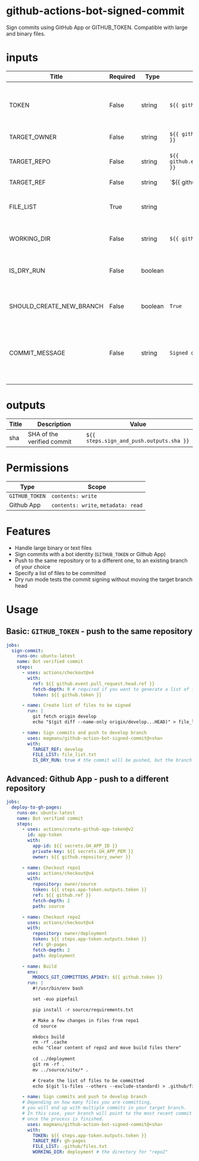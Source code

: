 <!-- BEGIN_ACTION_DOCS -->

# github-actions-bot-signed-commit
Sign commits using GitHub App or GITHUB_TOKEN. Compatible with large and binary files.

# inputs
| Title | Required | Type | Default| Description |
|-----|-----|-----|-----|-----|
| TOKEN | False | string | `${{ github.token }}` | If signing commits with Github Apps, provide the App token. Else, it defults to GITHUB_TOKEN. |
| TARGET_OWNER | False | string | `${{ github.repository_owner }}` | The repository owner (user/org) |
| TARGET_REPO | False | string | `${{ github.event.repository.name }}` | The repository where the signed commits will be pushed to. |
| TARGET_REF | False | string | `${{ github.head_ref || github.ref_name }}` | The branch where the signed commits will be pushed to. |
| FILE_LIST | True | string |  | Path to a text file containing the list of file paths to be committed. E.g.: subdir/file_paths.txt |
| WORKING_DIR | False | string | `${{ github.workspace }}` | The working directory where the action will run. |
| IS_DRY_RUN | False | boolean |  | If set to true, the action will push the commits but leave them orphans (the head won't move.) |
| SHOULD_CREATE_NEW_BRANCH | False | boolean | `True` | If set to true, the action will create the target branch if it doesn't exist. |
| COMMIT_MESSAGE | False | string | `Signed commit` | The commit message to use for the signed commits. Your message will be suffixed with a UTC human-friendly timestamp. |

# outputs
| Title | Description | Value |
|-----|-----|-----|
|sha | SHA of the verified commit |  `${{ steps.sign_and_push.outputs.sha }}` | 
<!-- END_ACTION_DOCS -->

# Permissions

| Type           | Scope                               |
| -------------- | ----------------------------------- |
| `GITHUB_TOKEN` | `contents: write`                   |
| Github App     | `contents: write`, `metadata: read` |

# Features

- Handle large binary or text files
- Sign commits with a bot identity (`GITHUB_TOKEN` or Github App)
- Push to the same repository or to a different one, to an existing branch of your choice
- Specify a list of files to be committed
- Dry run mode tests the commit signing without moving the target branch head

# Usage

## Basic: `GITHUB_TOKEN` - push to the same repository

```yaml
jobs:
  sign-commit:
    runs-on: ubuntu-latest
    name: Bot verified commit
    steps:
      - uses: actions/checkout@v4
        with:
          ref: ${{ github.event.pull_request.head.ref }}
          fetch-depth: 0 # required if you want to generate a list of files to be committed by comparing branches
          token: ${{ github.token }}

      - name: Create list of files to be signed
        run: |
          git fetch origin develop
          echo "$(git diff --name-only origin/develop...HEAD)" > file_list.txt

      - name: Sign commits and push to develop branch
        uses: magmanu/github-action-bot-signed-commit@<sha> 
        with:
          TARGET_REF: develop
          FILE_LIST: file_list.txt
          IS_DRY_RUN: true # the commit will be pushed, but the branch head won't move
```

## Advanced: Github App - push to a different repository


```yaml
jobs:
  deploy-to-gh-pages:
    runs-on: ubuntu-latest
    name: Bot verified commit
    steps:
      - uses: actions/create-github-app-token@v2
        id: app-token
        with:
          app-id: ${{ secrets.GH_APP_ID }}
          private-key: ${{ secrets.GH_APP_PEM }}
          owner: ${{ github.repository_owner }}

      - name: Checkout repo1
        uses: actions/checkout@v4
        with:
          repository: owner/source
          token: ${{ steps.app-token.outputs.token }}
          ref: ${{ github.ref }}
          fetch-depth: 2
          path: source

      - name: Checkout repo2
        uses: actions/checkout@v4
        with:
          repository: owner/deployment
          token: ${{ steps.app-token.outputs.token }}
          ref: gh-pages
          fetch-depth: 2
          path: deployment

      - name: Build
        env:
          MKDOCS_GIT_COMMITTERS_APIKEY: ${{ github.token }}
        run: |
          #!/usr/bin/env bash

          set -euo pipefail

          pip install -r source/requirements.txt

          # Make a few changes in files from repo1
          cd source 

          mkdocs build
          rm -rf .cache
          echo "Clear content of repo2 and move build files there"
          
          cd ../deployment
          git rm -rf .
          mv ../source/site/* .

          # Create the list of files to be committed
          echo $(git ls-files --others --exclude-standard) > .github/files.txt

      - name: Sign commits and push to develop branch
      # Depending on how many files you are committing, 
      # you will end up with multiple commits in your target branch.
      # In this case, your branch will point to the most recent commit 
      # once the process is finished.
        uses: magmanu/github-action-bot-signed-commit@<sha> 
        with:
          TOKEN: ${{ steps.app-token.outputs.token }}
          TARGET_REF: gh-pages
          FILE_LIST: .github/files.txt
          WORKING_DIR: deployment # the directory for "repo2"
```
